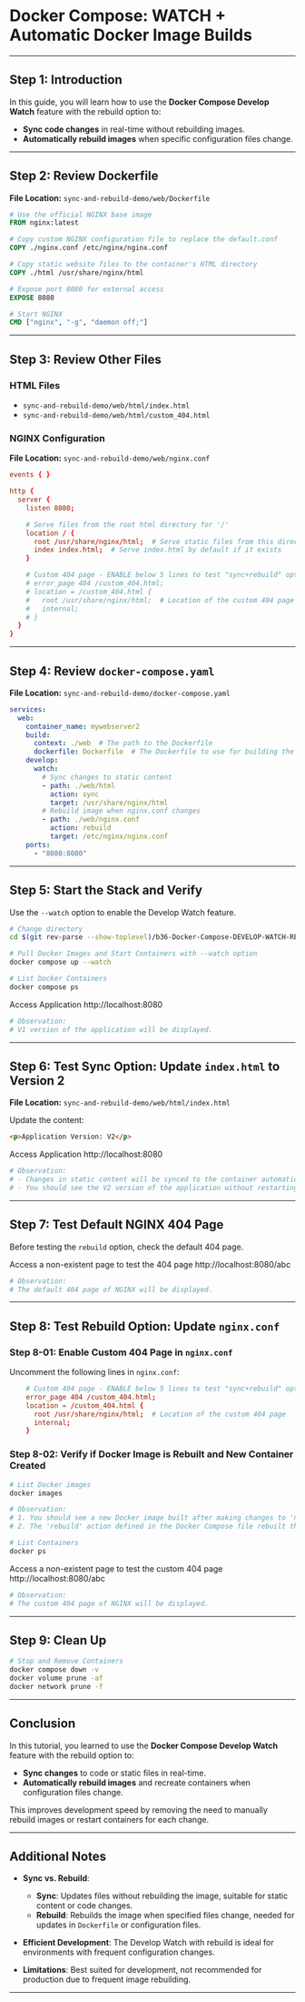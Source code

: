 # Docker Compose: WATCH + Automatic Docker Image Builds

---

## Step 1: Introduction

In this guide, you will learn how to use the **Docker Compose Develop Watch** feature with the rebuild option to:

- **Sync code changes** in real-time without rebuilding images.
- **Automatically rebuild images** when specific configuration files change.

---

## Step 2: Review Dockerfile

**File Location:** `sync-and-rebuild-demo/web/Dockerfile`

```dockerfile
# Use the official NGINX base image
FROM nginx:latest

# Copy custom NGINX configuration file to replace the default.conf
COPY ./nginx.conf /etc/nginx/nginx.conf

# Copy static website files to the container's HTML directory
COPY ./html /usr/share/nginx/html

# Expose port 8080 for external access
EXPOSE 8080

# Start NGINX
CMD ["nginx", "-g", "daemon off;"]
```

---

## Step 3: Review Other Files

### HTML Files

- `sync-and-rebuild-demo/web/html/index.html`
- `sync-and-rebuild-demo/web/html/custom_404.html`

### NGINX Configuration

**File Location:** `sync-and-rebuild-demo/web/nginx.conf`

```conf
events { }

http {
  server {
    listen 8080;

    # Serve files from the root html directory for '/'
    location / {
      root /usr/share/nginx/html;  # Serve static files from this directory
      index index.html;  # Serve index.html by default if it exists
    }

    # Custom 404 page - ENABLE below 5 lines to test "sync+rebuild" option in Docker Compose
    # error_page 404 /custom_404.html;
    # location = /custom_404.html {
    #   root /usr/share/nginx/html;  # Location of the custom 404 page
    #   internal;
    # }
  }
}
```

---

## Step 4: Review `docker-compose.yaml`

**File Location:** `sync-and-rebuild-demo/docker-compose.yaml`

```yaml
services:
  web:
    container_name: mywebserver2
    build:
      context: ./web  # The path to the Dockerfile
      dockerfile: Dockerfile  # The Dockerfile to use for building the image
    develop:
      watch:
        # Sync changes to static content
        - path: ./web/html
          action: sync
          target: /usr/share/nginx/html
        # Rebuild image when nginx.conf changes
        - path: ./web/nginx.conf
          action: rebuild
          target: /etc/nginx/nginx.conf
    ports:
      - "8080:8080"
```

---

## Step 5: Start the Stack and Verify

Use the `--watch` option to enable the Develop Watch feature.

```bash
# Change directory
cd $(git rev-parse --show-toplevel)/b36-Docker-Compose-DEVELOP-WATCH-REBUILD/sync-and-rebuild-demo

# Pull Docker Images and Start Containers with --watch option
docker compose up --watch

# List Docker Containers
docker compose ps
```

Access Application http://localhost:8080

```bash
# Observation:
# V1 version of the application will be displayed.
```

---

## Step 6: Test Sync Option: Update `index.html` to Version 2

**File Location:** `sync-and-rebuild-demo/web/html/index.html`

Update the content:

```html
<p>Application Version: V2</p>
```

Access Application http://localhost:8080

```bash
# Observation:
# - Changes in static content will be synced to the container automatically.
# - You should see the V2 version of the application without restarting the container.
```

---

## Step 7: Test Default NGINX 404 Page

Before testing the `rebuild` option, check the default 404 page.

Access a non-existent page to test the 404 page http://localhost:8080/abc

```bash
# Observation:
# The default 404 page of NGINX will be displayed.
```

---

## Step 8: Test Rebuild Option: Update `nginx.conf`

### Step 8-01: Enable Custom 404 Page in `nginx.conf`

Uncomment the following lines in `nginx.conf`:

```conf
    # Custom 404 page - ENABLE below 5 lines to test "sync+rebuild" option in Docker Compose
    error_page 404 /custom_404.html;
    location = /custom_404.html {
      root /usr/share/nginx/html;  # Location of the custom 404 page
      internal;
    }
```

### Step 8-02: Verify if Docker Image is Rebuilt and New Container Created

```bash
# List Docker images
docker images

# Observation:
# 1. You should see a new Docker image built after making changes to 'nginx.conf'.
# 2. The 'rebuild' action defined in the Docker Compose file rebuilt the Docker image when 'nginx.conf' was updated.

# List Containers
docker ps
```

Access a non-existent page to test the custom 404 page http://localhost:8080/abc

```bash
# Observation:
# The custom 404 page of NGINX will be displayed.
```

---

## Step 9: Clean Up

```bash
# Stop and Remove Containers
docker compose down -v
docker volume prune -af
docker network prune -f
```

---

## Conclusion

In this tutorial, you learned to use the **Docker Compose Develop Watch** feature with the rebuild option to:

- **Sync changes** to code or static files in real-time.
- **Automatically rebuild images** and recreate containers when configuration files change.

This improves development speed by removing the need to manually rebuild images or restart containers for each change.

---

## Additional Notes

- **Sync vs. Rebuild**:
  - **Sync**: Updates files without rebuilding the image, suitable for static content or code changes.
  - **Rebuild**: Rebuilds the image when specified files change, needed for updates in `Dockerfile` or configuration files.

- **Efficient Development**: The Develop Watch with rebuild is ideal for environments with frequent configuration changes.

- **Limitations**: Best suited for development, not recommended for production due to frequent image rebuilding.

---
